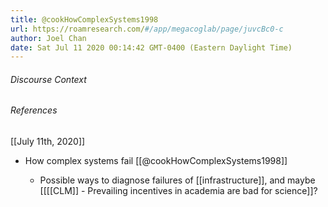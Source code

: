 ```yaml
---
title: @cookHowComplexSystems1998
url: https://roamresearch.com/#/app/megacoglab/page/juvcBc0-c
author: Joel Chan
date: Sat Jul 11 2020 00:14:42 GMT-0400 (Eastern Daylight Time)
---
```




###### Discourse Context



###### References

[[July 11th, 2020]]

- How complex systems fail [[@cookHowComplexSystems1998]]

    - Possible ways to diagnose failures of [[infrastructure]], and maybe [[[[CLM]] - Prevailing incentives in academia are bad for science]]?
